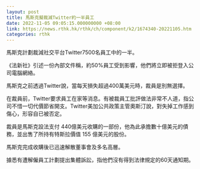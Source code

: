 ```yaml
---
layout: post
title: 馬斯克擬裁減Twitter約一半員工
date: 2022-11-05 09:05:15.000000000 +08:00
link: https://news.rthk.hk/rthk/ch/component/k2/1674340-20221105.htm
categories: rthk
---
```


馬斯克計劃裁減社交平台Twitter7500名員工中的一半。

《法新社》引述一份內部文件稱，約50%員工受到影響，他們將立即被拒登入公司電腦網絡。

馬斯克之前透過Twitter說，當每天損失超過400萬美元時，裁員是別無選擇。

在裁員前，Twitter要求員工在家等消息。有被裁員工批評做法非常不人道，指公司不惜一切代價節省開支。Twitter美加公共政策主管奧斯汀說，對失掉工作感到傷心，形容自已被否定。

裁員是馬斯克設法支付 440億美元收購的一部份，他為此承擔數十億美元的債務，並出售了所持有特斯拉價值 155 億美元的股份。

馬斯克完成收購後已迅速解散董事會及多名高層。

據悉有遭解僱員工計劃提出集體訴訟，指他們沒有得到法律規定的60天通知期。
